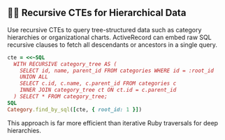 ## 🕵️‍♂️ Recursive CTEs for Hierarchical Data
Use recursive CTEs to query tree-structured data such as category hierarchies or organizational charts. ActiveRecord can embed raw SQL recursive clauses to fetch all descendants or ancestors in a single query.

```ruby
cte = <<~SQL
  WITH RECURSIVE category_tree AS (
    SELECT id, name, parent_id FROM categories WHERE id = :root_id
    UNION ALL
    SELECT c.id, c.name, c.parent_id FROM categories c
    INNER JOIN category_tree ct ON ct.id = c.parent_id
  ) SELECT * FROM category_tree;
SQL
Category.find_by_sql([cte, { root_id: 1 }])
``` 

This approach is far more efficient than iterative Ruby traversals for deep hierarchies.